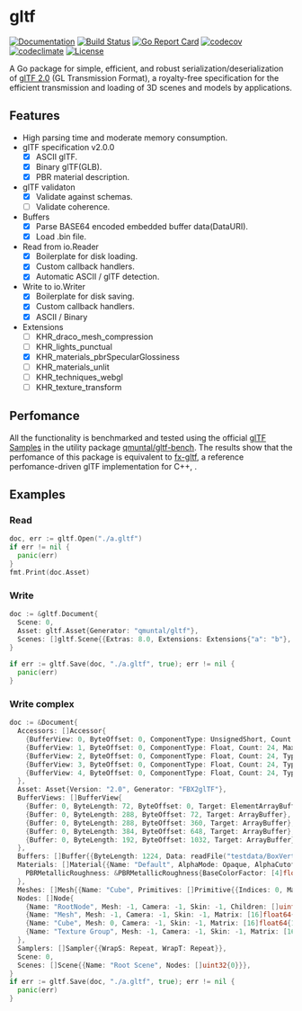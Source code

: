 # gltf
[![Documentation](https://godoc.org/github.com/qmuntal/gltf?status.svg)](https://godoc.org/github.com/qmuntal/gltf)
[![Build Status](https://travis-ci.com/qmuntal/gltf.svg?branch=master)](https://travis-ci.com/qmuntal/gltf)
[![Go Report Card](https://goreportcard.com/badge/github.com/qmuntal/gltf)](https://goreportcard.com/report/github.com/qmuntal/gltf)
[![codecov](https://coveralls.io/repos/github/qmuntal/gltf/badge.svg)](https://coveralls.io/github/qmuntal/gltf?branch=master)
[![codeclimate](https://codeclimate.com/github/qmuntal/gltf/badges/gpa.svg)](https://codeclimate.com/github/qmuntal/gltf)
[![License](https://img.shields.io/badge/License-BSD%202--Clause-orange.svg)](https://opensource.org/licenses/BSD-2-Clause)

A Go package for simple, efficient, and robust serialization/deserialization of [glTF 2.0](https://www.khronos.org/gltf/) (GL Transmission Format), a royalty-free specification for the efficient transmission and loading of 3D scenes and models by applications.

## Features
* High parsing time and moderate memory consumption.
* glTF specification v2.0.0
  * [x] ASCII glTF.
  * [x] Binary glTF(GLB).
  * [x] PBR material description.
* glTF validaton
  * [x] Validate against schemas.
  * [ ] Validate coherence.
* Buffers
  * [x] Parse BASE64 encoded embedded buffer data(DataURI).
  * [x] Load .bin file.
* Read from io.Reader
  * [x] Boilerplate for disk loading.
  * [x] Custom callback handlers.
  * [x] Automatic ASCII / glTF detection.
* Write to io.Writer
  * [x] Boilerplate for disk saving.
  * [x] Custom callback handlers.
  * [x] ASCII / Binary
* Extensions
  * [ ] KHR_draco_mesh_compression
  * [ ] KHR_lights_punctual
  * [x] KHR_materials_pbrSpecularGlossiness
  * [ ] KHR_materials_unlit
  * [ ] KHR_techniques_webgl
  * [ ] KHR_texture_transform

## Perfomance
All the functionality is benchmarked and tested using the official [glTF Samples](https://github.com/KhronosGroup/glTF-Sample-Models) in the utility package [qmuntal/gltf-bench](https://github.com/qmuntal/gltf-bench/).
The results show that the perfomance of this package is equivalent to [fx-gltf](https://github.com/jessey-git/fx-gltf), a reference perfomance-driven glTF implementation for C++, .

## Examples
### Read
```go
doc, err := gltf.Open("./a.gltf")
if err != nil {
  panic(err)
}
fmt.Print(doc.Asset)
```
### Write
```go
doc := &gltf.Document{
  Scene: 0, 
  Asset: gltf.Asset{Generator: "qmuntal/gltf"}, 
  Scenes: []gltf.Scene{{Extras: 8.0, Extensions: Extensions{"a": "b"}, Name: "s_1"}}
}
 
if err := gltf.Save(doc, "./a.gltf", true); err != nil {
  panic(err)
}
```

### Write complex
```go
doc := &Document{
  Accessors: []Accessor{
    {BufferView: 0, ByteOffset: 0, ComponentType: UnsignedShort, Count: 36, Type: Scalar},
    {BufferView: 1, ByteOffset: 0, ComponentType: Float, Count: 24, Max: []float64{0.5, 0.5, 0.5}, Min: []float64{-0.5, -0.5, -0.5}, Type: Vec3},
    {BufferView: 2, ByteOffset: 0, ComponentType: Float, Count: 24, Type: Vec3},
    {BufferView: 3, ByteOffset: 0, ComponentType: Float, Count: 24, Type: Vec4},
    {BufferView: 4, ByteOffset: 0, ComponentType: Float, Count: 24, Type: Vec2},
  },
  Asset: Asset{Version: "2.0", Generator: "FBX2glTF"},
  BufferViews: []BufferView{
    {Buffer: 0, ByteLength: 72, ByteOffset: 0, Target: ElementArrayBuffer},
    {Buffer: 0, ByteLength: 288, ByteOffset: 72, Target: ArrayBuffer},
    {Buffer: 0, ByteLength: 288, ByteOffset: 360, Target: ArrayBuffer},
    {Buffer: 0, ByteLength: 384, ByteOffset: 648, Target: ArrayBuffer},
    {Buffer: 0, ByteLength: 192, ByteOffset: 1032, Target: ArrayBuffer},
  },
  Buffers: []Buffer{{ByteLength: 1224, Data: readFile("testdata/BoxVertexColors/glTF-Binary/BoxVertexColors.glb")[1628+20+8:]}},
  Materials: []Material{{Name: "Default", AlphaMode: Opaque, AlphaCutoff: 0.5, 
    PBRMetallicRoughness: &PBRMetallicRoughness{BaseColorFactor: [4]float64{0.8, 0.8, 0.8, 1}, MetallicFactor: 0.1, RoughnessFactor: 0.99}}
  },
  Meshes: []Mesh{{Name: "Cube", Primitives: []Primitive{{Indices: 0, Material: 0, Mode: Triangles, Attributes: map[string]uint32{"POSITION": 1, "COLOR_0": 3, "NORMAL": 2, "TEXCOORD_0": 4}}}}},
  Nodes: []Node{
    {Name: "RootNode", Mesh: -1, Camera: -1, Skin: -1, Children: []uint32{1, 2, 3}, Matrix: [16]float64{1, 0, 0, 0, 0, 1, 0, 0, 0, 0, 1, 0, 0, 0, 0, 1}, Rotation: [4]float64{0, 0, 0, 1}, Scale: [3]float64{1, 1, 1}},
    {Name: "Mesh", Mesh: -1, Camera: -1, Skin: -1, Matrix: [16]float64{1, 0, 0, 0, 0, 1, 0, 0, 0, 0, 1, 0, 0, 0, 0, 1}, Rotation: [4]float64{0, 0, 0, 1}, Scale: [3]float64{1, 1, 1}},
    {Name: "Cube", Mesh: 0, Camera: -1, Skin: -1, Matrix: [16]float64{1, 0, 0, 0, 0, 1, 0, 0, 0, 0, 1, 0, 0, 0, 0, 1}, Rotation: [4]float64{0, 0, 0, 1}, Scale: [3]float64{1, 1, 1}},
    {Name: "Texture Group", Mesh: -1, Camera: -1, Skin: -1, Matrix: [16]float64{1, 0, 0, 0, 0, 1, 0, 0, 0, 0, 1, 0, 0, 0, 0, 1}, Rotation: [4]float64{0, 0, 0, 1}, Scale: [3]float64{1, 1, 1}},
  },
  Samplers: []Sampler{{WrapS: Repeat, WrapT: Repeat}},
  Scene: 0,
  Scenes: []Scene{{Name: "Root Scene", Nodes: []uint32{0}}},
}
if err := gltf.Save(doc, "./a.gltf", true); err != nil {
  panic(err)
}
```
